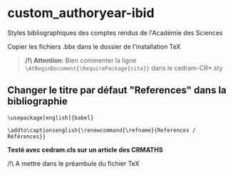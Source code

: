 # custom_authoryear-ibid
Styles bibliographiques des comptes rendus de l'Académie des Sciences

Copier les fichiers .bbx dans le dossier de l'installation TeX

> **/!\ Attention**: Bien commenter la ligne `\AtBeginDocument{\RequirePackage{cite}}` dans le cedram-CR*.sty
## Changer le titre par défaut "References" dans la bibliographie

```TeX
\usepackage[english]{babel}

\addto\captionsenglish{\renewcommand{\refname}{References / Références}}
```
**Testé avec cedram.cls sur un article des CRMATHS**

/!\ A mettre dans le préambule du fichier TeX 
